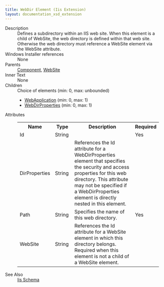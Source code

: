 ```yaml
---
title: WebDir Element (Iis Extension)
layout: documentation_xsd_extension
---
```

<dl>
  <dt>Description</dt>
  <dd>Defines a subdirectory within an IIS web site. When this element is a child of WebSite, the web directory is defined within that web site. Otherwise the web directory must reference a WebSite element via the WebSite attribute.</dd>
  <dt>Windows Installer references</dt>
  <dd>None</dd>
  <dt>Parents</dt>
  <dd>
    <a href="../wix/component">Component</a>, <a href="../iis/website" class="extension">WebSite</a></dd>
  <dt>Inner Text</dt>
  <dd>None</dd>
  <dt>Children</dt>
  <dd>Choice of elements (min: 0, max: unbounded)<ul><li><a href="../iis/webapplication" class="extension">WebApplication</a> (min: 0, max: 1)</li><li><a href="../iis/webdirproperties" class="extension">WebDirProperties</a> (min: 0, max: 1)</li></ul></dd>
  <dt>Attributes</dt>
  <dd>
    <table cellspacing="0" cellpadding="0" class="schema">
      <tr>
        <th width="15%">Name</th>
        <th width="15%">Type</th>
        <th width="65%">Description</th>
        <th width="15%">Required</th>
      </tr>
      <tr>
        <td>Id</td>
        <td>String</td>
        <td>&nbsp;</td>
        <td>Yes</td>
      </tr>
      <tr>
        <td>DirProperties</td>
        <td>String</td>
        <td>                         References the Id attribute for a WebDirProperties element that specifies the security and access properties for this web directory.                         This attribute may not be specified if a WebDirProperties element is directly nested in this element.                     </td>
        <td>&nbsp;</td>
      </tr>
      <tr>
        <td>Path</td>
        <td>String</td>
        <td>Specifies the name of this web directory.</td>
        <td>Yes</td>
      </tr>
      <tr>
        <td>WebSite</td>
        <td>String</td>
        <td>References the Id attribute for a WebSite element in which this directory belongs. Required when this element is not a child of a WebSite element.</td>
        <td>&nbsp;</td>
      </tr>
    </table>
  </dd>
  <dt>See Also</dt>
  <dd>
    <a href="../iis">Iis Schema</a>
  </dd>
</dl>

